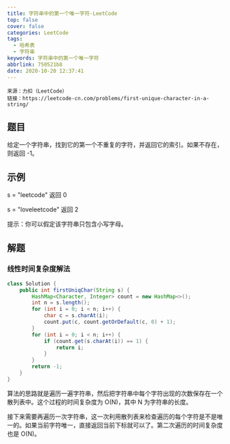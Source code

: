 ```yaml
---
title: 字符串中的第一个唯一字符-LeetCode
top: false
cover: false
categories: LeetCode
tags:
  - 哈希表
  - 字符串
keywords: 字符串中的第一个唯一字符
abbrlink: 750521b8
date: 2020-10-20 12:37:41
---
```


    来源：力扣（LeetCode）
    链接：https://leetcode-cn.com/problems/first-unique-character-in-a-string/

## 题目
给定一个字符串，找到它的第一个不重复的字符，并返回它的索引。如果不存在，则返回 -1。

## 示例
s = "leetcode"
返回 0

s = "loveleetcode"
返回 2

提示：你可以假定该字符串只包含小写字母。

## 解题

### 线性时间复杂度解法
```java
class Solution {
    public int firstUniqChar(String s) {
        HashMap<Character, Integer> count = new HashMap<>();
        int n = s.length();
        for (int i = 0; i < n; i++) {
            char c = s.charAt(i);
            count.put(c, count.getOrDefault(c, 0) + 1);
        }
        for (int i = 0; i < n; i++) {
            if (count.get(s.charAt(i)) == 1) {
                return i;
            }
        }
        return -1;
    }
}
```
算法的思路就是遍历一遍字符串，然后把字符串中每个字符出现的次数保存在一个散列表中。这个过程的时间复杂度为 O(N)，其中 N 为字符串的长度。

接下来需要再遍历一次字符串，这一次利用散列表来检查遍历的每个字符是不是唯一的。如果当前字符唯一，直接返回当前下标就可以了。第二次遍历的时间复杂度也是 O(N)。



